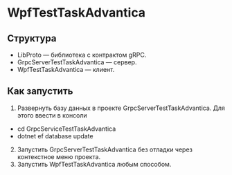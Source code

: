 # WpfTestTaskAdvantica

## Структура
- LibProto — библиотека с контрактом gRPC.
- GrpcServerTestTaskAdvantica — сервер.
- WpfTestTaskAdvantica — клиент.

## Как запустить
1. Развернуть базу данных в проекте GrpcServerTestTaskAdvantica. Для этого ввести в консоли 
- cd GrpcServiceTestTaskAdvantica
- dotnet ef database update
2. Запустить GrpcServerTestTaskAdvantica без отладки через контекстное меню проекта.
3. Запустить WpfTestTaskAdvantica любым способом. 
